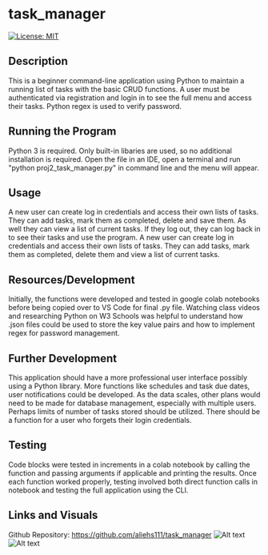 # task_manager
[![License: MIT](https://img.shields.io/badge/License-MIT-yellow.svg)](https://opensource.org/licenses/MIT)
## Description
This is a beginner command-line application using Python to maintain a running list of tasks with the basic CRUD functions.  A user must be authenticated via registration and login in to see the full menu and access their tasks.  Python regex is used to verify password.
## Running the Program
Python 3 is required.  Only built-in libaries are used, so no additional installation is required.  Open the file in an IDE, open a terminal and run "python proj2_task_manager.py" in command line and the menu will appear.
## Usage
A new user can create log in credentials and access their own lists of tasks.  They can add tasks, mark them as completed, delete and save them.  As well they can view a list of current tasks.  If they log out, they can log back in to see their tasks and use the program.  A new user can create log in credentials and access their own lists of tasks.  They can add tasks, mark them as completed, delete them and view a list of current tasks.
## Resources/Development
Initially, the functions were developed and tested in google colab notebooks before being copied over to VS Code for final .py file.  Watching class videos and researching Python on W3 Schools was helpful to understand how .json files could be used to store the key value pairs and how to implement regex for password management.
## Further Development
This application should have a more professional user interface possibly using a Python library.  More functions like schedules and task due dates, user notifications could be developed.  As the data scales, other plans would need to be made for database management, especially with multiple users.  Perhaps limits of number of tasks stored should be utilized.  There should be a function for a user who forgets their login credentials.
## Testing
Code blocks were tested in increments in a colab notebook by calling the function and passing arguments if applicable and printing the results.  Once each function worked properly, testing involved both direct function calls in notebook and testing the full application using the CLI.
## Links and Visuals
Github Repository: https://github.com/aliehs111/task_manager
![Alt text](/proj2_task_manager/task_manager/assets/screenshot1.png)
![Alt text](/proj2_task_manager/task_manager/assets/screenshot2.png)



